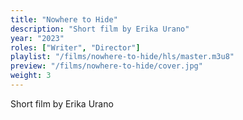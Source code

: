 ```yaml
---
title: "Nowhere to Hide"
description: "Short film by Erika Urano"
year: "2023"
roles: ["Writer", "Director"]
playlist: "/films/nowhere-to-hide/hls/master.m3u8"
preview: "/films/nowhere-to-hide/cover.jpg"
weight: 3
---
```

Short film by Erika Urano
